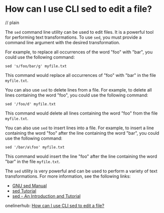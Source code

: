 # How can I use CLI sed to edit a file?
// plain

The `sed` command line utility can be used to edit files. It is a powerful tool for performing text transformations. To use `sed`, you must provide a command line argument with the desired transformation.

For example, to replace all occurrences of the word "foo" with "bar", you could use the following command:
```
sed 's/foo/bar/g' myfile.txt
```
This command would replace all occurrences of "foo" with "bar" in the file `myfile.txt`.

You can also use `sed` to delete lines from a file. For example, to delete all lines containing the word "foo", you could use the following command:
```
sed '/foo/d' myfile.txt
```
This command would delete all lines containing the word "foo" from the file `myfile.txt`.

You can also use `sed` to insert lines into a file. For example, to insert a line containing the word "foo" after the line containing the word "bar", you could use the following command:
```
sed '/bar/a\foo' myfile.txt
```
This command would insert the line "foo" after the line containing the word "bar" in the file `myfile.txt`.

The `sed` utility is very powerful and can be used to perform a variety of text transformations. For more information, see the following links:

* [GNU sed Manual](https://www.gnu.org/software/sed/manual/sed.html)
* [sed Tutorial](https://www.grymoire.com/Unix/Sed.html)
* [sed - An Introduction and Tutorial](https://www.panix.com/~elflord/unix/sed.html)

onelinerhub: [How can I use CLI sed to edit a file?](https://onelinerhub.com/cli-sed/how-can-i-use-cli-sed-to-edit-a-file)